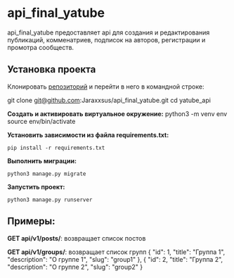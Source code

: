 
# api_final_yatube

api_final_yatube предоставляет api для создания и редактирования публикаций, комменатриев, подписок на авторов, регистрации и промотра сообществ.

## Установка проекта 

Клонировать [репозиторий](https://github.com/Jaraxxsus/api_final_yatube) и перейти в него в командной строке:

git clone git@github.com:Jaraxxsus/api_final_yatube.git
cd yatube_api

**Cоздать и активировать виртуальное окружение:**
python3 -m venv env
source env/bin/activate

**Установить зависимости из файла requirements.txt:**
```python3 -m pip install --upgrade pip
pip install -r requirements.txt
```

**Выполнить миграции:**
```
python3 manage.py migrate
```

**Запустить проект:**
```
python3 manage.py runserver
```
## Примеры:

**GET api/v1/posts/**:
возвращает список постов


**GET api/v1/groups/**:
возвращает список групп 
 {
        "id": 1,
        "title": "Группа 1",
        "description": "О группе 1",
        "slug": "group1"
    },
    {
        "id": 2,
        "title": "Группа 2",
        "description": "О группе 2",
        "slug": "group2"
    }
    

